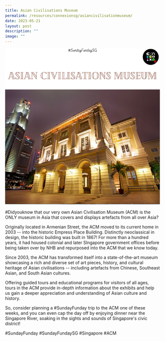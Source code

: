 ```yaml
---
title: Asian Civilisations Museum
permalink: /resources/connexionsg/asiancivilisationmuseum/
date: 2023-05-21
layout: post
description: ""
image: ""
---
```

![](/images/connexionsg/2023/asian%20civilisations%20museum.png)

#Didyouknow that our very own Asian Civilisation Museum (ACM) is the ONLY museum in Asia that covers and displays artefacts from all over Asia?

Originally located in Armenian Street, the ACM moved to its current home in 2003 -- into the historic Empress Place Building. Distinctly neoclassical in design, the historic building was built in 1867! For more than a hundred years, it had housed colonial and later SIngapore government offices before being taken over by NHB and repurposed into the ACM that we know today.

Since 2003, the ACM has transformed itself into a state-of-the-art museum showcasing a rich and diverse set of art pieces, history, and cultural heritage of Asian civilisations -- including artefacts from Chinese, Southeast Asian, and South Asian cultures.

Offering guided tours and educational programs for visitors of all ages, tours in the ACM provide in-depth information about the exhibits and help us gain a deeper appreciation and understanding of Asian culture and history.

So, consider planning a #SundayFunday trip to the ACM one of these weeks, and you can even cap the day off by enjoying dinner near the Singapore River, soaking in the sights and sounds of Singapore's civic district!

#SundayFunday #SundayFundaySG #Singapore #ACM